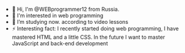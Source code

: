 
- 👋 Hi, I'm @WEBprogrammer12 from Russia.
- 👀 I'm interested in web programming
- 🌱 I’m studying now.  according to video lessons
- ⚡ Interesting fact: I recently started doing web programming, I have mastered HTML and a little CSS. In the future I want to master JavaScript and back-end development
<!---
WEBprogrammer12/WEBprogrammer12 is a ✨ special ✨ repository because its `README.md` (this file) appears on your GitHub profile.
You can click the Preview link to take a look at your changes.
--->
